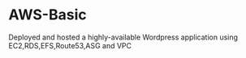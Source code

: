 # AWS-Basic
Deployed and hosted a highly-available Wordpress application using EC2,RDS,EFS,Route53,ASG and VPC
